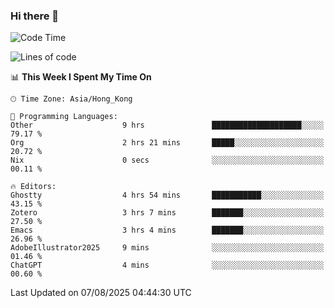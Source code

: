 ### Hi there 👋

<!--
**nicehiro/nicehiro** is a ✨ _special_ ✨ repository because its `README.md` (this file) appears on your GitHub profile.

Here are some ideas to get you started:

- 🔭 I’m currently working on ...
- 🌱 I’m currently learning ...
- 👯 I’m looking to collaborate on ...
- 🤔 I’m looking for help with ...
- 💬 Ask me about ...
- 📫 How to reach me: ...
- 😄 Pronouns: ...
- ⚡ Fun fact: ...
-->

<!--START_SECTION:waka-->
![Code Time](http://img.shields.io/badge/Code%20Time-866%20hrs%207%20mins-blue)

![Lines of code](https://img.shields.io/badge/From%20Hello%20World%20I%27ve%20Written-1.7%20million%20lines%20of%20code-blue)

📊 **This Week I Spent My Time On** 

```text
🕑︎ Time Zone: Asia/Hong_Kong

💬 Programming Languages: 
Other                    9 hrs               ████████████████████░░░░░   79.17 % 
Org                      2 hrs 21 mins       █████░░░░░░░░░░░░░░░░░░░░   20.72 % 
Nix                      0 secs              ░░░░░░░░░░░░░░░░░░░░░░░░░   00.11 % 

🔥 Editors: 
Ghostty                  4 hrs 54 mins       ███████████░░░░░░░░░░░░░░   43.15 % 
Zotero                   3 hrs 7 mins        ███████░░░░░░░░░░░░░░░░░░   27.50 % 
Emacs                    3 hrs 4 mins        ███████░░░░░░░░░░░░░░░░░░   26.96 % 
AdobeIllustrator2025     9 mins              ░░░░░░░░░░░░░░░░░░░░░░░░░   01.46 % 
ChatGPT                  4 mins              ░░░░░░░░░░░░░░░░░░░░░░░░░   00.60 % 
```


 Last Updated on 07/08/2025 04:44:30 UTC
<!--END_SECTION:waka-->
